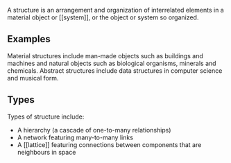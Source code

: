 A structure is an arrangement and organization of interrelated elements in a material object or [[system]], or the object or system so organized.
## Examples
Material structures include man-made objects such as buildings and machines and natural objects such as biological organisms, minerals and chemicals. Abstract structures include data structures in computer science and musical form.
## Types
Types of structure include:
- A hierarchy (a cascade of one-to-many relationships)
- A network featuring many-to-many links
- A [[lattice]] featuring connections between components that are neighbours in space
